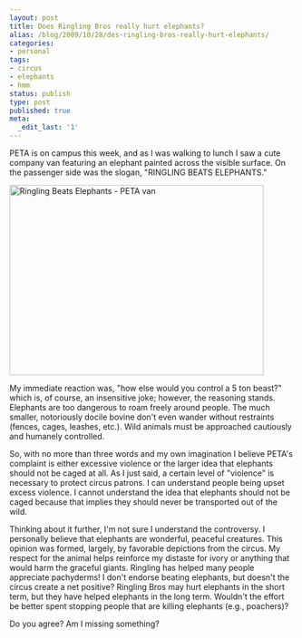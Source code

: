 ```yaml
---
layout: post
title: Does Ringling Bros really hurt elephants?
alias: /blog/2009/10/28/des-ringling-bros-really-hurt-elephants/
categories:
- personal
tags:
- circus
- elephants
- hmm
status: publish
type: post
published: true
meta:
  _edit_last: '1'
---
```

PETA is on campus this week, and as I was walking to lunch I saw a cute company van featuring an elephant painted across the visible surface. On the passenger side was the slogan, "RINGLING BEATS ELEPHANTS."

<a href="http://blog.peta.org/archives/2007/06/hey_peta_pimp_m.php"><img title="PETA Van - Ringling and Elephants" src="http://blog.peta.org/archives/other%20side.JPG" alt="Ringling Beats Elephants - PETA van" width="448" height="336" /></a>

My immediate reaction was, "how else would you control a 5 ton beast?" which is, of course, an insensitive joke; however, the reasoning stands. Elephants are too dangerous to roam freely around people. The much smaller, notoriously docile bovine don't even wander without restraints (fences, cages, leashes, etc.). Wild animals must be approached cautiously and humanely controlled.

So, with no more than three words and my own imagination I believe PETA's complaint is either excessive violence or the larger idea that elephants should not be caged at all. As I just said, a certain level of "violence" is necessary to protect circus patrons. I can understand people being upset  excess violence. I cannot understand the idea that elephants should not be caged because that implies they should never be transported out of the wild.

Thinking about it further, I'm not sure I understand the controversy. I personally believe that elephants are wonderful, peaceful creatures. This opinion was formed, largely, by favorable depictions from the circus. My respect for the animal helps reinforce my distaste for ivory or anything that would harm the graceful giants. Ringling has helped many people appreciate pachyderms! I don't endorse beating elephants, but doesn't the circus create a net positive? Ringling Bros may hurt elephants in the short term, but they have helped elephants in the long term. Wouldn't the effort be better spent stopping people that are killing elephants (e.g., poachers)?

Do you agree? Am I missing something?
